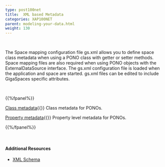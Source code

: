 ```yaml
---
type: post100net
title:  XML based Metadata
categories: XAP100NET
parent: modeling-your-data.html
weight: 130
---
```


<br>

The Space mapping configuration file gs.xml allows you to define space class metadata when using a PONO class with getter or setter methods. Space mapping files are also required when using PONO objects with the ExternalDataSource interface. The gs.xml configuration file is loaded when the application and space are started. gs.xml files can be edited to include GigaSpaces specific attributes.

<br>

{{%fpanel%}}

[Class metadata](./pono-xml-metadata-class.html){{<wbr>}}
Class metadata for PONOs.

[Property metadata](./pono-xml-metadata-attribute.html){{<wbr>}}
Property level metadata for PONOs.

{{%/fpanel%}}

<br>

#### Additional Resources

- [XML Schema](/api_documentation/xap-{{%currentversion%}}.html)


